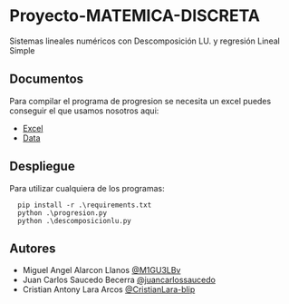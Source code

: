 # Proyecto-MATEMICA-DISCRETA
Sistemas lineales numéricos con Descomposición LU.  y regresión Lineal Simple

## Documentos

Para compilar el programa de progresion se necesita un excel
puedes conseguir el que usamos nosotros aqui:


  - [Excel](https://upeuedupe-my.sharepoint.com/:x:/g/personal/cristian_lara_upeu_edu_pe/ESCRpNiNmNlOgJ43bXo6JgcBN8FzzMdUEFQ0ER3QCoOgMQ?e=9bKoKc)
  - [Data](https://upeuedupe-my.sharepoint.com/:x:/g/personal/cristian_lara_upeu_edu_pe/EQtKsY_IetNHsrRXf6-sjRQBlTYlgRvDwreOodcNKffcFw?e=UwxUkl)

## Despliegue

Para utilizar cualquiera de los programas:

```en la consola:
  pip install -r .\requirements.txt
  python .\progresion.py
  python .\descomposicionlu.py
```


## Autores

- Miguel Angel Alarcon Llanos [@M1GU3LBv](https://github.com/M1GU3LBv)
- Juan Carlos Saucedo Becerra [@juancarlossaucedo](https://github.com/juancarlossaucedo)
- Cristian Antony Lara Arcos [@CristianLara-blip](https://github.com/CristianLara-blip)
